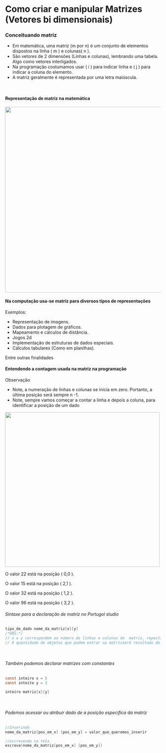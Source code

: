 # Como criar e manipular Matrizes (Vetores bi dimensionais)

### Conceituando matriz
- Em matemática, uma matriz (m por n) é um conjunto de elementos dispostos na linha ( m ) e colunas( n ).
- São vetores de 2 dimensões (Linhas e colunas), lembrando uma tabela. Algo como vetores interligados.
- Na programação costumamos usar ( i ) para indicar linha e ( j ) para indicar a coluna do elemento.
- A matriz geralmente é representada por uma letra maiúscula.
<br/>

#### Representação de matriz na matemática
<img src="/Modulo%205%20-%20Estrutura%20de%20dados%20básica/img/9.jpg" width="600px">
<br/>

#### Na computação usa-se matriz para diversos tipos de representações
Exemplos:
- Representação de imagens.
- Dados para plotagem de gráficos.
- Mapeamento e cálculos de distância.
- Jogos 2d
- Implementação de estruturas  de dados especiais.
- Cálculos tabulares (Como em planilhas).
  
Entre outras finalidades
<br/>

#### Entendendo a contagem usada na matriz na programação
Observação
- Note, a numeração de linhas e colunas se inicia em zero. Portanto, a última posição será sempre n -1.
- Note, sempre vamos começar a contar a linha e depois a coluna, para identificar a posição de um dado
  
<img src="/Modulo%205%20-%20Estrutura%20de%20dados%20básica/img/10.jpg" width="500px">
<br/>

O valor 22 está na posição ( 0,0 ).

O valor 15 está na posição ( 2,1 ).

O valor 32 está na posição ( 1,2 ).

O valor 96 está na posição ( 3,2 ).
<br/>

###### Sintaxe para a declaração de matriz no Portugol studio

```c
tipo_de_dado nome_da_matriz[x][y]
/*OBS:*/ 
// x e y correspondem ao número de linhas e colunas da  matriz, repectivamente.
// A quantidade de objetos que podem entrar na matrizserá resultado de (x * y).
```

<br/>

###### Também podemos declarar matrizes com constantes

```c
const inteiro x = 5
const inteito y = 3

inteiro matriz[x][y]
```

<br/>

###### Podemos acessar ou atribuir dado de a posição específica da matriz

```c
//Inserindo
nome_da_matriz[pos_em_x] [pos_em_y] = valor_que_queremos_inserir

//escrevendo na tela
escreva(nome_da_matriz[pos_em_x] [pos_em_y])
```

